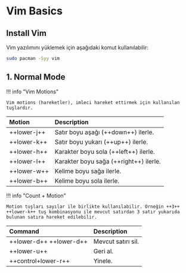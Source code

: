 # Vim Basics

## Install Vim

Vim yazılımını yüklemek için aşağıdaki komut kullanılabilir:

```bash
sudo pacman -Syy vim
```

## 1. Normal Mode

!!! info "Vim Motions"

    Vim motions (hareketler), imleci hareket ettirmek için kullanılan tuşlardır.

| Motion | Description |
|:---|:---|
| ++lower-j++ | Satır boyu aşağı (++down++) ilerle. |
| ++lower-k++ | Satır boyu yukarı (++up++) ilerle. |
| ++lower-h++ | Karakter boyu sola (++left++) ilerle. |
| ++lower-l++ | Karakter boyu sağa (++right++) ilerle. |
| ++lower-w++ | Kelime boyu sağa ilerle. |
| ++lower-b++ | Kelime boyu sola ilerle. |

!!! info "Count + Motion"

    Motion tuşları sayılar ile birlikte kullanılabilir. Örneğin ++3++ ++lower-k++ tuş kombinasyonu ile mevcut satırdan 3 satır yukarıda bulunan satıra hareket edilebilir.

| Command | Description |
|:---|:---|
| ++lower-d++ ++lower-d++ | Mevcut satırı sil. |
| ++lower-u++ | Geri al. |
| ++control+lower-r++ | Yinele. |
